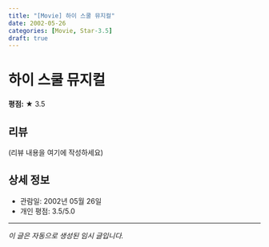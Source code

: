```yaml
---
title: "[Movie] 하이 스쿨 뮤지컬"
date: 2002-05-26
categories: [Movie, Star-3.5]
draft: true
---
```


# 하이 스쿨 뮤지컬

**평점:** ★ 3.5

## 리뷰

(리뷰 내용을 여기에 작성하세요)

## 상세 정보

- 관람일: 2002년 05월 26일
- 개인 평점: 3.5/5.0

---

*이 글은 자동으로 생성된 임시 글입니다.*
